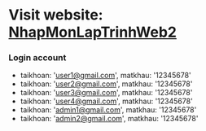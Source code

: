 # Visit website: [NhapMonLapTrinhWeb2](https://vanphat001.github.io/NhapMonLapTrinhWeb2/)
### Login account
- taikhoan: 'user1@gmail.com', matkhau: '12345678' 
- taikhoan: 'user2@gmail.com', matkhau: '12345678'
- taikhoan: 'user3@gmail.com', matkhau: '12345678'
- taikhoan: 'user4@gmail.com', matkhau: '12345678'
- taikhoan: 'admin1@gmail.com', matkhau: '12345678'
- taikhoan: 'admin2@gmail.com', matkhau: '12345678'
